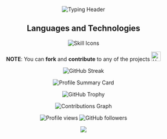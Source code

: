 <p align="center">
  <img src="https://readme-typing-svg.herokuapp.com?lines=Hey+there!+I'm+Aethenyx+;Welcome+to+my+GitHub+playground!;Let's+code+and+chill+like+a+legend;&font=Jetbrainsmono&duration=4000&pause=1000&color=F76C6C&center=true&width=800&height=100" alt="Typing Header" />
</p>

<h2 align="center">Languages and Technologies</h2>

<p align="center">
  <img src="https://skillicons.dev/icons?i=python,flask,django,html,css,tailwind,js,git,github,vscode,stackoverflow,windows&perline=6" alt="Skill Icons" />
</p>

<p align="center">
  <strong>NOTE</strong>: You can <strong>fork</strong> and <strong>contribute</strong> to any of the projects <img src="https://raw.githubusercontent.com/Tarikul-Islam-Anik/Animated-Fluent-Emojis/master/Emojis/Hand%20gestures/Handshake.png" alt="Handshake" width="25" height="25" />
</p>

<p align="center">
  <img src="https://github-readme-streak-stats.herokuapp.com/?user=Aethenyx&theme=radical" alt="GitHub Streak" />
</p>

<p align="center">
  <img src="https://github-profile-summary-cards.vercel.app/api/cards/profile-details?username=Aethenyx&theme=github_dark" alt="Profile Summary Card" />
</p>

<p align="center">
  <img src="https://github-profile-trophy.vercel.app/?username=Aethenyx&theme=matrix" alt="GitHub Trophy" />
</p>

<div align="center">
  <img src="https://github-readme-activity-graph.vercel.app/graph?username=Aethenyx&theme=github-dark&area=true&hide_border=true" alt="Contributions Graph" />
</div>

<p align="center">
  <img src="https://komarev.com/ghpvc/?username=Aethenyx&color=blue" alt="Profile views" /> 
  <img src="https://img.shields.io/github/followers/Aethenyx?label=Follow&style=social" alt="GitHub followers" />
</p>

<p align="center">
  <img src="https://capsule-render.vercel.app/api?type=waving&color=gradient&height=100&section=footer&width=100"/>
</p>

